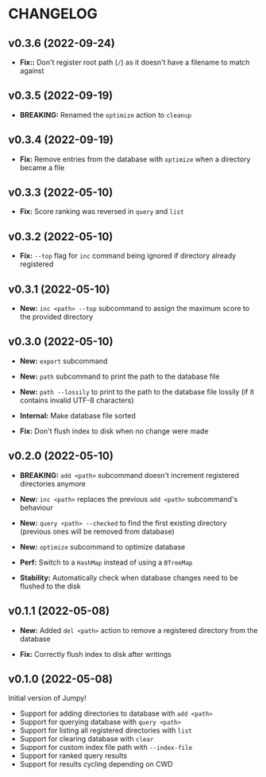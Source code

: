 # CHANGELOG

## v0.3.6 (2022-09-24)

* **Fix::** Don't register root path (`/`) as it doesn't have a filename to match against

## v0.3.5 (2022-09-19)

* **BREAKING:** Renamed the `optimize` action to `cleanup`

## v0.3.4 (2022-09-19)

* **Fix:** Remove entries from the database with `optimize` when a directory became a file

## v0.3.3 (2022-05-10)

* **Fix:** Score ranking was reversed in `query` and `list`

## v0.3.2 (2022-05-10)

* **Fix:** `--top` flag for `inc` command being ignored if directory already registered

## v0.3.1 (2022-05-10)

* **New:** `inc <path> --top` subcommand to assign the maximum score to the provided directory

## v0.3.0 (2022-05-10)

* **New:** `export` subcommand
* **New:** `path` subcommand to print the path to the database file
* **New:** `path --lossily` to print to the path to the database file lossily (if it contains invalid UTF-8 characters)

* **Internal:** Make database file sorted

* **Fix:** Don't flush index to disk when no change were made

## v0.2.0 (2022-05-10)

* **BREAKING:** `add <path>` subcommand doesn't increment registered directories anymore

* **New:** `inc <path>` replaces the previous `add <path>` subcommand's behaviour
* **New:** `query <path> --checked` to find the first existing directory (previous ones will be removed from database)
* **New:** `optimize` subcommand to optimize database

* **Perf:** Switch to a `HashMap` instead of using a `BTreeMap`

* **Stability:** Automatically check when database changes need to be flushed to the disk

## v0.1.1 (2022-05-08)

* **New:** Added `del <path>` action to remove a registered directory from the database

* **Fix:** Correctly flush index to disk after writings

## v0.1.0 (2022-05-08)

Initial version of Jumpy!

* Support for adding directories to database with `add <path>`
* Support for querying database with `query <path>`
* Support for listing all registered directories with `list`
* Support for clearing database with `clear`
* Support for custom index file path with `--index-file`
* Support for ranked query results
* Support for results cycling depending on CWD
